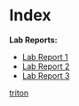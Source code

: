 # Index


**Lab Reports:** 
* [Lab Report 1](lab-report-1-week-2.html)
* [Lab Report 2](lab-report-2-week-4.html) 
* [Lab Report 3](lab-report-3-week-6.html)


[triton](triton.png)
